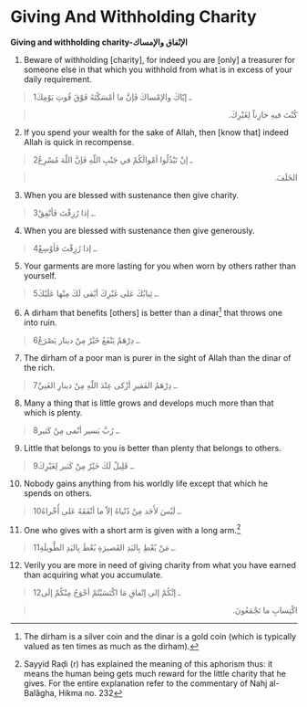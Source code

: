 Giving And Withholding Charity
==============================

**Giving and withholding charity-الإنْفاق والإمساك**

1. Beware of withholding [charity], for indeed you are [only] a
treasurer for someone else in that which you withhold from what is in
excess of your daily requirement.

> 1ـ إيّاكَ والإمْساكَ فَإنَّ ما أمْسَكْتَهُ فَوْقَ قُوتِ يَوْمِكَ
<blockquote dir="rtl">
  <p>
كُنْتَ فيهِ خازِناً لِغَيْرِكَ.
  </p>
</blockquote>

2. If you spend your wealth for the sake of Allah, then [know that]
indeed Allah is quick in recompense.

> 2ـ إنْ تَبْذُلُوا أمْوالَكُمْ في جَنْبِ اللّهِ فَإنَّ اللّهَ مُسْرِعُ
<blockquote dir="rtl">
  <p>
الخَلَفَ.
  </p>
</blockquote>

3. When you are blessed with sustenance then give charity.

> 3ـ إذا رُزِقْتَ فَأنْفِقْ.

4. When you are blessed with sustenance then give generously.

> 4ـ إذا رُزِقْتَ فَأوْسِعْ.

5. Your garments are more lasting for you when worn by others rather
than yourself.

> 5ـ ثِيابُكَ عَلى غَيْرِكَ أبْقى لَكَ مِنْها عَلَيْكَ.

6. A dirham that benefits [others] is better than a dinar[^1] that
throws one into ruin.

> 6ـ دِرْهَمٌ يَنْفَعُ خَيْرٌ مِنْ دينار يَصْرَعُ.

7. The dirham of a poor man is purer in the sight of Allah than the
dinar of the rich.

> 7ـ دِرْهَمُ الفَقيرِ أزْكى عِنْدَ اللّهِ مِنْ دينارِ الغَنِيِّ.

8. Many a thing that is little grows and develops much more than that
which is plenty.

> 8ـ رُبَّ يَسير أنْمى مِنْ كَثير.

9. Little that belongs to you is better than plenty that belongs to
others.

> 9ـ قَلِيلٌ لَكَ خَيْرٌ مِنْ كَثير لِغَيْرِكَ.

10. Nobody gains anything from his worldly life except that which he
spends on others.

> 10ـ لَيْسَ لأَحَد مِنْ دُنْياهُ إلاّ ما أنْفَقَهُ عَلى أُخْراهُ.

11. One who gives with a short arm is given with a long arm.[^2]

> 11ـ مَنْ يُعْطِ بِاليَدِ القَصيرَةِ يُعْطَ بِاليَدِ الطَّويلَةِ.

12. Verily you are more in need of giving charity from what you have
earned than acquiring what you accumulate.

> 12ـ إنَّكُمْ إلى إنْفاقِ مَا اكْتَسَبْتُمْ أحْوَجُ مِنْكُمْ إلَى
<blockquote dir="rtl">
  <p>
اكْتِسابِ ما تَجْمَعُونَ.
  </p>
</blockquote>

[^1]: The dirham is a silver coin and the dinar is a gold coin (which is
typically valued as ten times as much as the dirham).

[^2]: Sayyid Raḍi (r) has explained the meaning of this aphorism thus:
it means the human being gets much reward for the little charity that he
gives. For the entire explanation refer to the commentary of Nahj
al-Balāgha, Hikma no. 232


